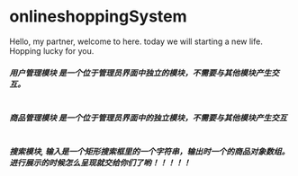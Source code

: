 # onlineshoppingSystem
Hello, my partner, welcome to here. today we will starting a new life. Hopping lucky for you.
##### 用户管理模块 是一个位于管理员界面中独立的模块，不需要与其他模块产生交互。<br><br>
##### 商品管理模块 是一个位于管理员界面中的独立模块，不需要与其他模块产生交互<br><br>
##### 搜索模块, 输入是一个矩形搜索框里的一个字符串，输出时一个的商品对象数组。进行展示的时候怎么呈现就交给你们了哟！！！！！
